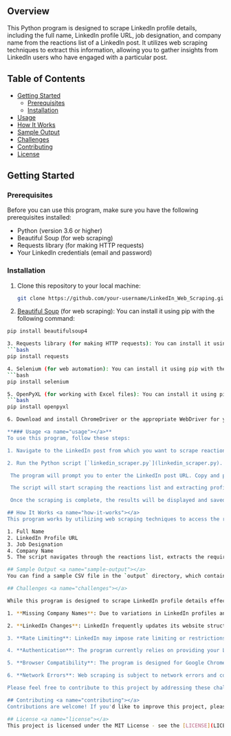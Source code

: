 ## Overview

This Python program is designed to scrape LinkedIn profile details, including the full name, LinkedIn profile URL, job designation, and company name from the reactions list of a LinkedIn post. It utilizes web scraping techniques to extract this information, allowing you to gather insights from LinkedIn users who have engaged with a particular post.

## Table of Contents

- [Getting Started](#getting-started)
  - [Prerequisites](#prerequisites)
  - [Installation](#installation)
- [Usage](#usage)
- [How It Works](#how-it-works)
- [Sample Output](#sample-output)
- [Challenges](#challenges)
- [Contributing](#contributing)
- [License](#license)

## Getting Started <a name="getting-started"></a>

### Prerequisites <a name="prerequisites"></a>

Before you can use this program, make sure you have the following prerequisites installed:

- Python (version 3.6 or higher)
- Beautiful Soup (for web scraping)
- Requests library (for making HTTP requests)
- Your LinkedIn credentials (email and password)

### Installation <a name="installation"></a>

1. Clone this repository to your local machine:

   ```bash
   git clone https://github.com/your-username/LinkedIn_Web_Scraping.git

2. [Beautiful Soup](https://www.crummy.com/software/BeautifulSoup/bs4/doc/) (for web scraping): You can install it using pip with the following command:
  ```bash
  pip install beautifulsoup4

3. Requests library (for making HTTP requests): You can install it using pip with the following command:
```bash
  pip install requests

4. Selenium (for web automation): You can install it using pip with the following command:
```bash
  pip install selenium

5. OpenPyXL (for working with Excel files): You can install it using pip with the following command:
```bash
  pip install openpyxl

6. Download and install ChromeDriver or the appropriate WebDriver for your browser. Make sure to add the WebDriver executable to your system's PATH.

**### Usage <a name="usage"></a>**
To use this program, follow these steps:

1. Navigate to the LinkedIn post from which you want to scrape reactions.

2. Run the Python script [`linkedin_scraper.py`](linkedin_scraper.py).

   The program will prompt you to enter the LinkedIn post URL. Copy and paste the URL of the post you want to scrape and press Enter.

   The script will start scraping the reactions list and extracting profile details.

   Once the scraping is complete, the results will be displayed and saved to an Excel file for further analysis. The time taken to execute the program is also printed in minutes. Approximately, the sample program took 9-10 mins.

## How It Works <a name="how-it-works"></a>
This program works by utilizing web scraping techniques to access the reactions list of a LinkedIn post. It then extracts the following details from each user's profile:

1. Full Name
2. LinkedIn Profile URL
3. Job Designation
4. Company Name
5. The script navigates through the reactions list, extracts the required information, and stores it in a structured format.

## Sample Output <a name="sample-output"></a>
You can find a sample CSV file in the `output` directory, which contains the scraped profile details from a LinkedIn post.

## Challenges <a name="challenges"></a>

While this program is designed to scrape LinkedIn profile details effectively, there are some challenges and limitations to be aware of:

1. **Missing Company Names**: Due to variations in LinkedIn profiles and formatting, the program may not always extract the company name accurately. It's possible that some profiles won't have a company name, resulting in missing values.

2. **LinkedIn Changes**: LinkedIn frequently updates its website structure and security measures, which can impact the program's ability to scrape data. Ensure that your program is up-to-date and compatible with the current LinkedIn interface.

3. **Rate Limiting**: LinkedIn may impose rate limiting or restrictions on scraping activities. Users should be cautious about exceeding these limits to avoid temporary or permanent account restrictions. There have been pop-ups about security checks that require manual clicks.

4. **Authentication**: The program currently relies on providing your LinkedIn credentials for authentication, which may not be the most secure method. Consider implementing more secure authentication mechanisms for improved privacy.

5. **Browser Compatibility**: The program is designed for Google Chrome. Compatibility with other web browsers may vary, and adjustments may be needed for Firefox, Edge, or Safari users.

6. **Network Errors**: Web scraping is subject to network errors and connectivity issues. The program should include error handling and retries to handle such situations gracefully.

Please feel free to contribute to this project by addressing these challenges or proposing enhancements. Your contributions are valuable in making this program more robust and reliable.

## Contributing <a name="contributing"></a>
Contributions are welcome! If you'd like to improve this project, please fork the repository and create a pull request. Feel free to open issues for bug reports or feature requests.

## License <a name="license"></a>
This project is licensed under the MIT License - see the [LICENSE](LICENSE) file for details.
